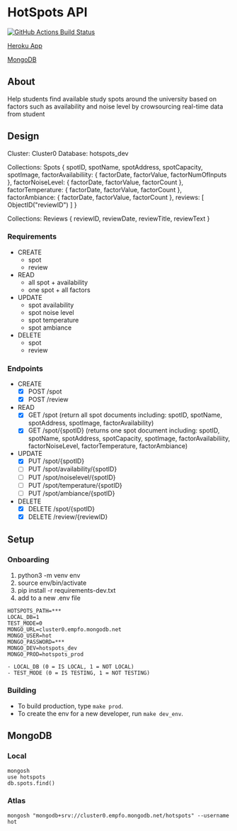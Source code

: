 # HotSpots API

[![GitHub Actions Build Status](https://github.com/NYUHotSpots/HotSpots-api/actions/workflows/main.yml/badge.svg)](https://github.com/NYUHotSpots/HotSpots-api/actions)

[Heroku App](https://hotspotsapi.herokuapp.com/)

[MongoDB](https://cloud.mongodb.com/v2/61f12b273f1f376f02f6ac37#clusters)

## About

Help students find available study spots around the university based on factors such as availability and noise level by crowsourcing real-time data from student

## Design

Cluster: Cluster0
Database: hotspots_dev

Collections: Spots
{
  spotID,
  spotName,
  spotAddress,
  spotCapacity,
  spotImage,
  factorAvailabiliity: {
    factorDate,
    factorValue,
    factorNumOfInputs
  },
  factorNoiseLevel: {
    factorDate,
    factorValue,
    factorCount
  },
  factorTemperature: {
    factorDate,
    factorValue,
    factorCount
  },
  factorAmbiance: {
    factorDate,
    factorValue,
    factorCount
  },
  reviews: [
    ObjectID("reviewID")
  ]
}


Collections: Reviews
{
  reviewID,
  reviewDate,
  reviewTitle,
  reviewText
}

### Requirements

- CREATE
  - spot
  - review
- READ
  - all spot + availability
  - one spot + all factors
- UPDATE
  - spot availability
  - spot noise level
  - spot temperature
  - spot ambiance
- DELETE
  - spot
  - review

### Endpoints

- CREATE
  - [X] POST /spot
  - [X] POST /review
- READ
  - [X] GET /spot (return all spot documents including: spotID, spotName, spotAddress, spotImage, factorAvailability)
  - [X] GET /spot/{spotID} (returns one spot document including: spotID, spotName, spotAddress, spotCapacity, spotImage, factorAvailabiliity, factorNoiseLevel, factorTemperature, factorAmbiance)
- UPDATE
  - [X] PUT /spot/{spotID}
  - [ ] PUT /spot/availability/{spotID}
  - [ ] PUT /spot/noiselevel/{spotID}
  - [ ] PUT /spot/temperature/{spotID}
  - [ ] PUT /spot/ambiance/{spotID}
- DELETE
  - [X] DELETE /spot/{spotID}
  - [X] DELETE /review/{reviewID}

## Setup

### Onboarding
1. python3 -m venv env
2. source env/bin/activate
3. pip install -r requirements-dev.txt
4. add to a new .env file
  ```
  HOTSPOTS_PATH=***
  LOCAL_DB=1
  TEST_MODE=0
  MONGO_URL=cluster0.empfo.mongodb.net
  MONGO_USER=hot
  MONGO_PASSWORD=***
  MONGO_DEV=hotspots_dev
  MONGO_PROD=hotspots_prod
  ```
    - LOCAL_DB (0 = IS LOCAL, 1 = NOT LOCAL)
    - TEST_MODE (0 = IS TESTING, 1 = NOT TESTING)

### Building
- To build production, type `make prod`.
- To create the env for a new developer, run `make dev_env`.

## MongoDB

### Local
```
mongosh
use hotspots
db.spots.find()
```

### Atlas
```
mongosh "mongodb+srv://cluster0.empfo.mongodb.net/hotspots" --username hot
```